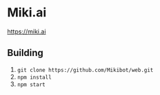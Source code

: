 # Miki.ai

https://miki.ai

## Building
1. `git clone https://github.com/Mikibot/web.git`
2. `npm install`
3. `npm start`